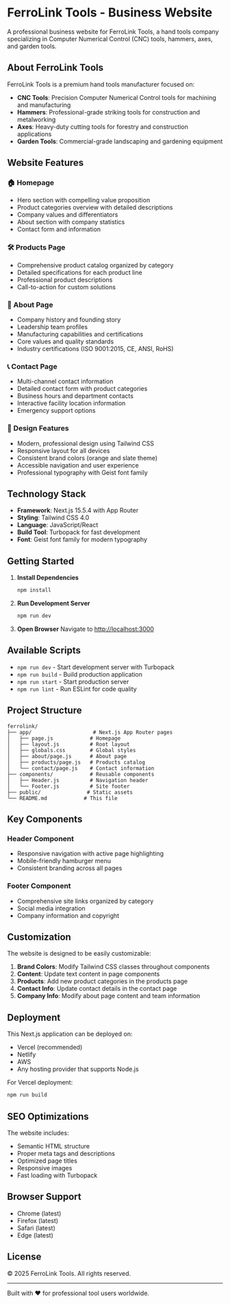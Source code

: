 # FerroLink Tools - Business Website

A professional business website for FerroLink Tools, a hand tools company specializing in Computer Numerical Control (CNC) tools, hammers, axes, and garden tools.

## About FerroLink Tools

FerroLink Tools is a premium hand tools manufacturer focused on:

-   **CNC Tools**: Precision Computer Numerical Control tools for machining and manufacturing
-   **Hammers**: Professional-grade striking tools for construction and metalworking
-   **Axes**: Heavy-duty cutting tools for forestry and construction applications
-   **Garden Tools**: Commercial-grade landscaping and gardening equipment

## Website Features

### 🏠 Homepage

-   Hero section with compelling value proposition
-   Product categories overview with detailed descriptions
-   Company values and differentiators
-   About section with company statistics
-   Contact form and information

### 🛠️ Products Page

-   Comprehensive product catalog organized by category
-   Detailed specifications for each product line
-   Professional product descriptions
-   Call-to-action for custom solutions

### 🏢 About Page

-   Company history and founding story
-   Leadership team profiles
-   Manufacturing capabilities and certifications
-   Core values and quality standards
-   Industry certifications (ISO 9001:2015, CE, ANSI, RoHS)

### 📞 Contact Page

-   Multi-channel contact information
-   Detailed contact form with product categories
-   Business hours and department contacts
-   Interactive facility location information
-   Emergency support options

### 🎨 Design Features

-   Modern, professional design using Tailwind CSS
-   Responsive layout for all devices
-   Consistent brand colors (orange and slate theme)
-   Accessible navigation and user experience
-   Professional typography with Geist font family

## Technology Stack

-   **Framework**: Next.js 15.5.4 with App Router
-   **Styling**: Tailwind CSS 4.0
-   **Language**: JavaScript/React
-   **Build Tool**: Turbopack for fast development
-   **Font**: Geist font family for modern typography

## Getting Started

1. **Install Dependencies**

    ```bash
    npm install
    ```

2. **Run Development Server**

    ```bash
    npm run dev
    ```

3. **Open Browser**
   Navigate to [http://localhost:3000](http://localhost:3000)

## Available Scripts

-   `npm run dev` - Start development server with Turbopack
-   `npm run build` - Build production application
-   `npm run start` - Start production server
-   `npm run lint` - Run ESLint for code quality

## Project Structure

```
ferrolink/
├── app/                    # Next.js App Router pages
│   ├── page.js            # Homepage
│   ├── layout.js          # Root layout
│   ├── globals.css        # Global styles
│   ├── about/page.js      # About page
│   ├── products/page.js   # Products catalog
│   └── contact/page.js    # Contact information
├── components/            # Reusable components
│   ├── Header.js          # Navigation header
│   └── Footer.js          # Site footer
├── public/               # Static assets
└── README.md            # This file
```

## Key Components

### Header Component

-   Responsive navigation with active page highlighting
-   Mobile-friendly hamburger menu
-   Consistent branding across all pages

### Footer Component

-   Comprehensive site links organized by category
-   Social media integration
-   Company information and copyright

## Customization

The website is designed to be easily customizable:

1. **Brand Colors**: Modify Tailwind CSS classes throughout components
2. **Content**: Update text content in page components
3. **Products**: Add new product categories in the products page
4. **Contact Info**: Update contact details in the contact page
5. **Company Info**: Modify about page content and team information

## Deployment

This Next.js application can be deployed on:

-   Vercel (recommended)
-   Netlify
-   AWS
-   Any hosting provider that supports Node.js

For Vercel deployment:

```bash
npm run build
```

## SEO Optimizations

The website includes:

-   Semantic HTML structure
-   Proper meta tags and descriptions
-   Optimized page titles
-   Responsive images
-   Fast loading with Turbopack

## Browser Support

-   Chrome (latest)
-   Firefox (latest)
-   Safari (latest)
-   Edge (latest)

## License

© 2025 FerroLink Tools. All rights reserved.

---

Built with ❤️ for professional tool users worldwide.
